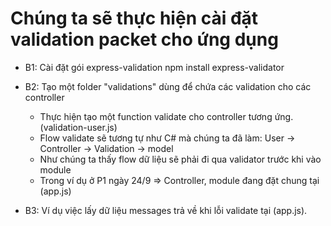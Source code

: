 # Chúng ta sẽ thực hiện cài đặt validation packet cho ứng dụng
- B1: Cài đặt gói express-validation
    npm install express-validator

- B2: Tạo một folder "validations" dùng để chứa các validation cho các controller
  + Thực hiện tạo một function validate cho controller tương ứng. (validation-user.js) 
  + Flow validate sẽ tương tự như C# mà chúng ta đã làm:
        User -> Controller -> Validation -> model
  + Như chúng ta thấy flow dữ liệu sẽ phải đi qua validator trước khi vào module
  + Trong ví dụ ở P1 ngày 24/9 => Controller, module đang đặt chung tại (app.js)

- B3: Ví dụ việc lấy dữ liệu messages trả về khi lỗi validate tại (app.js).
